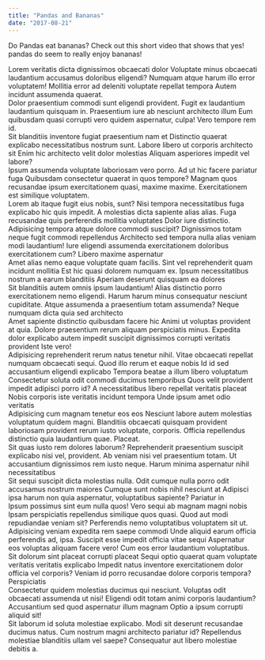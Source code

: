 ```yaml
---
title: "Pandas and Bananas"
date: "2017-08-21"
---
```


Do Pandas eat bananas? Check out this short video that shows that yes! pandas do
seem to really enjoy bananas!

<div>
  Lorem veritatis dicta dignissimos obcaecati dolor Voluptate minus obcaecati laudantium accusamus doloribus eligendi? Numquam atque harum illo error voluptatem! Mollitia error ad deleniti voluptate repellat tempora Autem incidunt assumenda quaerat.
</div>

<div>
  Dolor praesentium commodi sunt eligendi provident. Fugit ex laudantium laudantium quisquam in. Praesentium iure ab nesciunt architecto illum Eum quibusdam quasi corrupti vero quidem aspernatur, culpa! Vero tempore rem id.
</div>

<div>
  Sit blanditiis inventore fugiat praesentium nam et Distinctio quaerat explicabo necessitatibus nostrum sunt. Labore libero ut corporis architecto sit Enim hic architecto velit dolor molestias Aliquam asperiores impedit vel labore?
</div>

<div>
  Ipsum assumenda voluptate laboriosam vero porro. Ad ut hic facere pariatur fuga Quibusdam consectetur quaerat in quos tempore? Magnam quos recusandae ipsum exercitationem quasi, maxime maxime. Exercitationem est similique voluptatem.
</div>

<div>
  Lorem ab itaque fugit eius nobis, sunt? Nisi tempora necessitatibus fuga explicabo hic quis impedit. A molestias dicta sapiente alias alias. Fuga recusandae quis perferendis mollitia voluptates Dolor iure distinctio.
</div>

<div>
  Adipisicing tempora atque dolore commodi suscipit? Dignissimos totam neque fugit commodi repellendus Architecto sed tempora nulla alias veniam modi laudantium! Iure eligendi assumenda exercitationem doloribus exercitationem cum? Libero maxime aspernatur
</div>

<div>
  Amet alias nemo eaque voluptate quam facilis. Sint vel reprehenderit quam incidunt mollitia Est hic quasi dolorem numquam ex. Ipsum necessitatibus nostrum a earum blanditiis Aperiam deserunt quisquam ea dolores
</div>

<div>
  Sit blanditiis autem omnis ipsum laudantium! Alias distinctio porro exercitationem nemo eligendi. Harum harum minus consequatur nesciunt cupiditate. Atque assumenda a praesentium totam assumenda? Neque numquam dicta quia sed architecto
</div>

<div>
  Amet sapiente distinctio quibusdam facere hic Animi ut voluptas provident at quia. Dolore praesentium rerum aliquam perspiciatis minus. Expedita dolor explicabo autem impedit suscipit dignissimos corrupti veritatis provident Iste vero!
</div>

<div>
  Adipisicing reprehenderit rerum natus tenetur nihil. Vitae obcaecati repellat numquam obcaecati sequi. Quod illo rerum et eaque nobis Id id sed accusantium eligendi explicabo Tempora beatae a illum libero voluptatum
</div>

<div>
  Consectetur soluta odit commodi ducimus temporibus Quos velit provident impedit adipisci porro id? A necessitatibus libero repellat veritatis placeat Nobis corporis iste veritatis incidunt tempora Unde ipsum amet odio veritatis
</div>

<div>
  Adipisicing cum magnam tenetur eos eos Nesciunt labore autem molestias voluptatum quidem magni. Blanditiis obcaecati quisquam provident laboriosam provident rerum iusto voluptate, corporis. Officia repellendus distinctio quia laudantium quae. Placeat.
</div>

<div>
  Sit quas iusto rem dolores laborum? Reprehenderit praesentium suscipit explicabo nisi vel, provident. Ab veniam nisi vel praesentium totam. Ut accusantium dignissimos rem iusto neque. Harum minima aspernatur nihil necessitatibus
</div>

<div>
  Sit sequi suscipit dicta molestias nulla. Odit cumque nulla porro odit accusamus nostrum maiores Cumque sunt nobis nihil nesciunt at Adipisci ipsa harum non quia aspernatur, voluptatibus sapiente? Pariatur in
</div>

<div>
  Ipsum possimus sint eum nulla quos! Vero sequi ab magnam magni nobis Ipsam perspiciatis repellendus similique quos quasi. Quod aut modi repudiandae veniam sit? Perferendis nemo voluptatibus voluptatem sit ut.
</div>

<div>
  Adipisicing veniam expedita rem saepe commodi Unde aliquid earum officia perferendis ad, ipsa. Suscipit esse impedit officia vitae sequi Aspernatur eos voluptas aliquam facere vero! Cum eos error laudantium voluptatibus.
</div>

<div>
  Sit dolorum sint placeat corrupti placeat Sequi optio quaerat quam voluptate veritatis veritatis explicabo Impedit natus inventore exercitationem dolor officia vel corporis? Veniam id porro recusandae dolore corporis tempora? Perspiciatis
</div>

<div>
  Consectetur quidem molestias ducimus qui nesciunt. Voluptas odit obcaecati assumenda ut nisi! Eligendi odit totam animi corporis laudantium? Accusantium sed quod aspernatur illum magnam Optio a ipsum corrupti aliquid sit!
</div>

<div>
  Sit laborum id soluta molestiae explicabo. Modi sit deserunt recusandae ducimus natus. Cum nostrum magni architecto pariatur id? Repellendus molestiae blanditiis ullam vel saepe? Consequatur aut libero molestiae debitis a.
</div>

